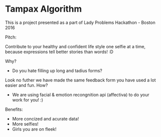 # Tampax Algorithm
This is a project presented as a part of Lady Problems Hackathon - Boston 2016

Pitch:

Contribute to your healthy and confident life style one selfie at a time,
because expressions tell better stories than words! :D

Why? 
* Do you hate filling up long and tadius forms?

Look no futher we have made the same feedback form you have used a lot easier and fun.
How? 
* We are using facial & emotion recongnition api (affectiva) to do your work for you! :)

Benefits:
* More concized and acurate data!
* More selfies!
* Girls you are on fleek!
